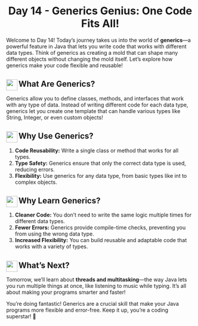 <div align="center"><h1>Day 14 - Generics Genius: One Code Fits All!</h1></div>

Welcome to Day 14! Today’s journey takes us into the world of **generics**—a powerful feature in Java that lets you write code that works with different data types. Think of generics as creating a mold that can shape many different objects without changing the mold itself. Let’s explore how generics make your code flexible and reusable!

## <img src = "https://cdn0.iconfinder.com/data/icons/huge-basic-icons-part-3/512/Java.png" align = "left" width = "30"> What Are Generics?

Generics allow you to define classes, methods, and interfaces that work with any type of data. Instead of writing different code for each data type, generics let you create one template that can handle various types like String, Integer, or even custom objects!

## <img src = "https://cdn0.iconfinder.com/data/icons/huge-basic-icons-part-3/512/Java.png" align = "left" width = "30"> Why Use Generics?

1.  **Code Reusability:** Write a single class or method that works for all types.
2.  **Type Safety:** Generics ensure that only the correct data type is used, reducing errors.
3.  **Flexibility:** Use generics for any data type, from basic types like int to complex objects.

## <img src = "https://cdn0.iconfinder.com/data/icons/huge-basic-icons-part-3/512/Java.png" align = "left" width = "30"> Why Learn Generics?

1.  **Cleaner Code:** You don’t need to write the same logic multiple times for different data types.
2.  **Fewer Errors:** Generics provide compile-time checks, preventing you from using the wrong data type.
3.  **Increased Flexibility:** You can build reusable and adaptable code that works with a variety of types.

## <img src = "https://cdn0.iconfinder.com/data/icons/huge-basic-icons-part-3/512/Java.png" align = "left" width = "30"> What’s Next?

Tomorrow, we’ll learn about **threads and multitasking**—the way Java lets you run multiple things at once, like listening to music while typing. It’s all about making your programs smarter and faster!


You’re doing fantastic! Generics are a crucial skill that make your Java programs more flexible and error-free. Keep it up, you’re a coding superstar! 🚀


